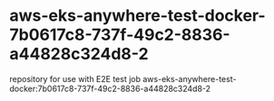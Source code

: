 # aws-eks-anywhere-test-docker-7b0617c8-737f-49c2-8836-a44828c324d8-2
repository for use with E2E test job aws-eks-anywhere-test-docker:7b0617c8-737f-49c2-8836-a44828c324d8-2

